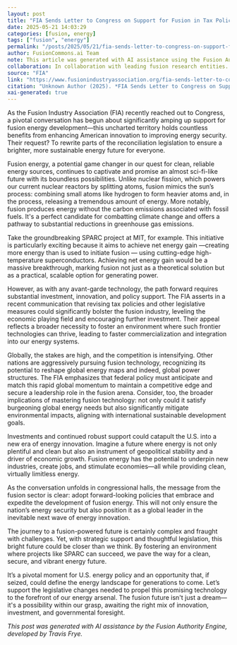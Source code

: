 ```yaml
---
layout: post
title: "FIA Sends Letter to Congress on Support for Fusion in Tax Policy to Ensure Fairness, Innovation, and Global Competitiveness"
date: 2025-05-21 14:03:29
categories: [fusion, energy]
tags: ["fusion", "energy"]
permalink: "/posts/2025/05/21/fia-sends-letter-to-congress-on-support-for-fusion-in-tax-policy-to-ensure-fairness,-innovation,-and-global-competitiveness/"
author: FusionCommons.ai Team
note: This article was generated with AI assistance using the Fusion Authority Engine, developed by Travis Frye.
collaboration: In collaboration with leading fusion research entities.
source: "FIA"
link: "https://www.fusionindustryassociation.org/fia-sends-letter-to-congress-on-support-for-fusion-in-tax-policy-to-ensure-fairness-innovation-and-global-competitiveness/?utm_source=rss&utm_medium=rss&utm_campaign=fia-sends-letter-to-congress-on-support-for-fusion-in-tax-policy-to-ensure-fairness-innovation-and-global-competitiveness"
citation: "Unknown Author (2025). *FIA Sends Letter to Congress on Support for Fusion in Tax Policy to Ensure Fairness, Innovation, and Global Competitiveness*. FIA."
xai-generated: true
---
```


As the Fusion Industry Association (FIA) recently reached out to Congress, a pivotal conversation has begun about significantly amping up support for fusion energy development—this uncharted territory holds countless benefits from enhancing American innovation to improving energy security. Their request? To rewrite parts of the reconciliation legislation to ensure a brighter, more sustainable energy future for everyone.

Fusion energy, a potential game changer in our quest for clean, reliable energy sources, continues to captivate and promise an almost sci-fi-like future with its boundless possibilities. Unlike nuclear fission, which powers our current nuclear reactors by splitting atoms, fusion mimics the sun’s process: combining small atoms like hydrogen to form heavier atoms and, in the process, releasing a tremendous amount of energy. More notably, fusion produces energy without the carbon emissions associated with fossil fuels. It's a perfect candidate for combatting climate change and offers a pathway to substantial reductions in greenhouse gas emissions.

Take the groundbreaking SPARC project at MIT, for example. This initiative is particularly exciting because it aims to achieve net energy gain —creating more energy than is used to initiate fusion — using cutting-edge high-temperature superconductors. Achieving net energy gain would be a massive breakthrough, marking fusion not just as a theoretical solution but as a practical, scalable option for generating power.

However, as with any avant-garde technology, the path forward requires substantial investment, innovation, and policy support. The FIA asserts in a recent communication that revising tax policies and other legislative measures could significantly bolster the fusion industry, leveling the economic playing field and encouraging further investment. Their appeal reflects a broader necessity to foster an environment where such frontier technologies can thrive, leading to faster commercialization and integration into our energy systems.

Globally, the stakes are high, and the competition is intensifying. Other nations are aggressively pursuing fusion technology, recognizing its potential to reshape global energy maps and indeed, global power structures. The FIA emphasizes that federal policy must anticipate and match this rapid global momentum to maintain a competitive edge and secure a leadership role in the fusion arena. Consider, too, the broader implications of mastering fusion technology: not only could it satisfy burgeoning global energy needs but also significantly mitigate environmental impacts, aligning with international sustainable development goals.

Investments and continued robust support could catapult the U.S. into a new era of energy innovation. Imagine a future where energy is not only plentiful and clean but also an instrument of geopolitical stability and a driver of economic growth. Fusion energy has the potential to underpin new industries, create jobs, and stimulate economies—all while providing clean, virtually limitless energy.

As the conversation unfolds in congressional halls, the message from the fusion sector is clear: adopt forward-looking policies that embrace and expedite the development of fusion energy. This will not only ensure the nation’s energy security but also position it as a global leader in the inevitable next wave of energy innovation.

The journey to a fusion-powered future is certainly complex and fraught with challenges. Yet, with strategic support and thoughtful legislation, this bright future could be closer than we think. By fostering an environment where projects like SPARC can succeed, we pave the way for a clean, secure, and vibrant energy future.

It’s a pivotal moment for U.S. energy policy and an opportunity that, if seized, could define the energy landscape for generations to come. Let’s support the legislative changes needed to propel this promising technology to the forefront of our energy arsenal. The fusion future isn't just a dream—it's a possibility within our grasp, awaiting the right mix of innovation, investment, and governmental foresight.

*This post was generated with AI assistance by the Fusion Authority Engine, developed by Travis Frye.*

